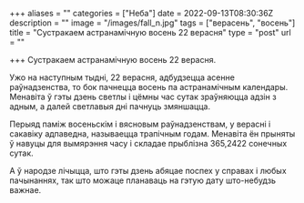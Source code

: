 +++
aliases = ""
categories = ["Неба"]
date = 2022-09-13T08:30:36Z
description = ""
image = "/images/fall_n.jpg"
tags = ["верасень", "восень"]
title = "Сустракаем астранамічную восень 22 верасня"
type = "post"
url = ""

+++
Сустракаем астранамічную восень 22 верасня.  
  
Ужо на наступным тыдні, 22 верасня, адбудзецца асенне раўнадзенства, то бок пачнецца восень па астранамічным календары. Менавіта ў гэты дзень светлы і цёмны час сутак зраўняюцца адзін з адным, а далей светлавыя дні пачнуць змяншацца.  
  
Перыяд паміж восеньскім і вясновым раўнадзенствам, у верасні і сакавіку адпаведна, называецца трапічным годам. Менавіта ён прыняты ў навуцы для вымярэння часу і складае прыблізна 365,2422 сонечных сутак.  
  
А ў народзе лічыцца, што гэты дзень абяцае поспех у справах і любых пачынаннях, так што можаце планаваць на гэтую дату што-небудзь важнае.